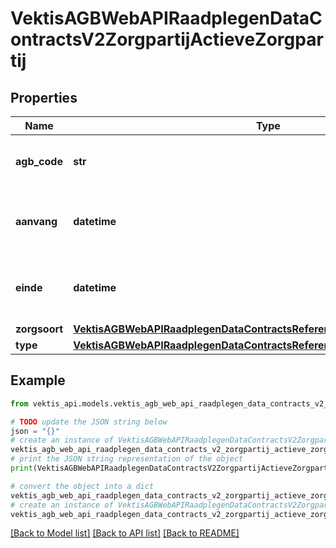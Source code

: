 # VektisAGBWebAPIRaadplegenDataContractsV2ZorgpartijActieveZorgpartij


## Properties

Name | Type | Description | Notes
------------ | ------------- | ------------- | -------------
**agb_code** | **str** | De uitgegeven AGBCode, 8 cijfers inclusief de voorloopnul | 
**aanvang** | **datetime** | DATUMAANVANG, dateTime, Datum vanaf wanneer het communicatiegegeven geldig is | 
**einde** | **datetime** | DATUMEINDE, dateTime, Datum tot en met wanneer het communicatiegegeven geldig is | [optional] 
**zorgsoort** | [**VektisAGBWebAPIRaadplegenDataContractsReferentiegegevensZorgsoort**](VektisAGBWebAPIRaadplegenDataContractsReferentiegegevensZorgsoort.md) |  | 
**type** | [**VektisAGBWebAPIRaadplegenDataContractsReferentiegegevensZorgpartijType**](VektisAGBWebAPIRaadplegenDataContractsReferentiegegevensZorgpartijType.md) |  | 

## Example

```python
from vektis_api.models.vektis_agb_web_api_raadplegen_data_contracts_v2_zorgpartij_actieve_zorgpartij import VektisAGBWebAPIRaadplegenDataContractsV2ZorgpartijActieveZorgpartij

# TODO update the JSON string below
json = "{}"
# create an instance of VektisAGBWebAPIRaadplegenDataContractsV2ZorgpartijActieveZorgpartij from a JSON string
vektis_agb_web_api_raadplegen_data_contracts_v2_zorgpartij_actieve_zorgpartij_instance = VektisAGBWebAPIRaadplegenDataContractsV2ZorgpartijActieveZorgpartij.from_json(json)
# print the JSON string representation of the object
print(VektisAGBWebAPIRaadplegenDataContractsV2ZorgpartijActieveZorgpartij.to_json())

# convert the object into a dict
vektis_agb_web_api_raadplegen_data_contracts_v2_zorgpartij_actieve_zorgpartij_dict = vektis_agb_web_api_raadplegen_data_contracts_v2_zorgpartij_actieve_zorgpartij_instance.to_dict()
# create an instance of VektisAGBWebAPIRaadplegenDataContractsV2ZorgpartijActieveZorgpartij from a dict
vektis_agb_web_api_raadplegen_data_contracts_v2_zorgpartij_actieve_zorgpartij_from_dict = VektisAGBWebAPIRaadplegenDataContractsV2ZorgpartijActieveZorgpartij.from_dict(vektis_agb_web_api_raadplegen_data_contracts_v2_zorgpartij_actieve_zorgpartij_dict)
```
[[Back to Model list]](../README.md#documentation-for-models) [[Back to API list]](../README.md#documentation-for-api-endpoints) [[Back to README]](../README.md)


